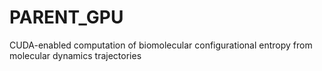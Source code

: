 # PARENT_GPU
CUDA-enabled computation of biomolecular configurational entropy from molecular dynamics trajectories
